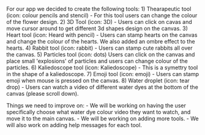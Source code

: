 For our app we decided to create the following tools:
    1) Thearapeutic tool (icon: colour pencils and stencil)
        - For this tool users can change the colour of the flower design.
    2) 3D Tool (icon: 3D)
        - Users can click on cavas and move cursor around to get different 3d shapes design on the canvas. 
    3) Heart tool (icon: Heard with pencil)
        - Users can stamp hearts on the canvas and change the colour of the hearts. We also added an ombre effect to the hearts. 
    4) Rabbit tool (icon: rabbit)
        - Users can stamp  cute rabbits all over the canvas. 
    5) Particles tool (icon: dots)
        Users can click on the canvas and place small 'explosions' of particles and users can change colour of the particles.
    6) Kaliedoscope tool (icon: Kaliedoscope)
        - This is a symettry tool in the shape of a kaliedoscope.
    7) Emoji tool (icon: emoji)
        - Users can stamp emoji when mouse is pressed on the canvas.
    8) Water droplet (icon: tear drop)
        - Users can watch a video of different water dyes at the bottom of the canvas (please scroll down). 
        
Things we need to improve on:
    - We will be working on having the user specifically choose what water dye colour video they want to watch, and move it to the main canvas.
    - We will be working on adding more tools. 
    - We will also work on adding help messages for each tool.